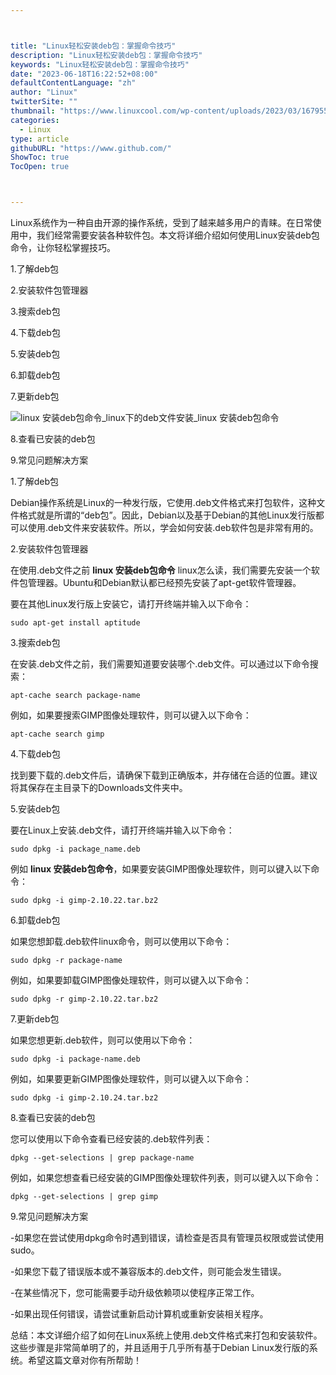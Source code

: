 ```yaml
---



title: "Linux轻松安装deb包：掌握命令技巧"
description: "Linux轻松安装deb包：掌握命令技巧"
keywords: "Linux轻松安装deb包：掌握命令技巧"
date: "2023-06-18T16:22:52+08:00"
defaultContentLanguage: "zh"
author: "Linux"
twitterSite: ""
thumbnail: "https://www.linuxcool.com/wp-content/uploads/2023/03/1679551591479_0.jpg"
categories:
  - Linux
type: article
githubURL: "https://www.github.com/"
ShowToc: true
TocOpen: true



---
```


Linux系统作为一种自由开源的操作系统，受到了越来越多用户的青睐。在日常使用中，我们经常需要安装各种软件包。本文将详细介绍如何使用Linux安装deb包命令，让你轻松掌握技巧。

1.了解deb包

2.安装软件包管理器

3.搜索deb包

4.下载deb包

5.安装deb包

6.卸载deb包

7.更新deb包

![linux 安装deb包命令_linux下的deb文件安装_linux 安装deb包命令](https://www.linuxcool.com/wp-content/uploads/2023/03/1679551591479_0.jpg)

8.查看已安装的deb包

9.常见问题解决方案

1.了解deb包

Debian操作系统是Linux的一种发行版，它使用.deb文件格式来打包软件，这种文件格式就是所谓的“deb包”。因此，Debian以及基于Debian的其他Linux发行版都可以使用.deb文件来安装软件。所以，学会如何安装.deb软件包是非常有用的。

2.安装软件包管理器

在使用.deb文件之前 **linux 安装deb包命令** linux怎么读，我们需要先安装一个软件包管理器。Ubuntu和Debian默认都已经预先安装了apt-get软件管理器。

要在其他Linux发行版上安装它，请打开终端并输入以下命令：

```
sudo apt-get install aptitude
```

3.搜索deb包

在安装.deb文件之前，我们需要知道要安装哪个.deb文件。可以通过以下命令搜索：

```
apt-cache search package-name
```

例如，如果要搜索GIMP图像处理软件，则可以键入以下命令：

```
apt-cache search gimp
```

4.下载deb包

找到要下载的.deb文件后，请确保下载到正确版本，并存储在合适的位置。建议将其保存在主目录下的Downloads文件夹中。

5.安装deb包

要在Linux上安装.deb文件，请打开终端并输入以下命令：

```
sudo dpkg -i package_name.deb
```

例如 **linux 安装deb包命令**，如果要安装GIMP图像处理软件，则可以键入以下命令：

```
sudo dpkg -i gimp-2.10.22.tar.bz2
```

6.卸载deb包

如果您想卸载.deb软件linux命令，则可以使用以下命令：

```
sudo dpkg -r package-name
```

例如，如果要卸载GIMP图像处理软件，则可以键入以下命令：

```
sudo dpkg -r gimp-2.10.22.tar.bz2
```

7.更新deb包

如果您想更新.deb软件，则可以使用以下命令：

```
sudo dpkg -i package-name.deb
```

例如，如果要更新GIMP图像处理软件，则可以键入以下命令：

```
sudo dpkg -i gimp-2.10.24.tar.bz2
```

8.查看已安装的deb包

您可以使用以下命令查看已经安装的.deb软件列表：

```
dpkg --get-selections | grep package-name
```

例如，如果您想查看已经安装的GIMP图像处理软件列表，则可以键入以下命令：

```
dpkg --get-selections | grep gimp
```

9.常见问题解决方案

-如果您在尝试使用dpkg命令时遇到错误，请检查是否具有管理员权限或尝试使用sudo。

-如果您下载了错误版本或不兼容版本的.deb文件，则可能会发生错误。

-在某些情况下，您可能需要手动升级依赖项以使程序正常工作。

-如果出现任何错误，请尝试重新启动计算机或重新安装相关程序。

总结：本文详细介绍了如何在Linux系统上使用.deb文件格式来打包和安装软件。这些步骤是非常简单明了的，并且适用于几乎所有基于Debian Linux发行版的系统。希望这篇文章对你有所帮助！